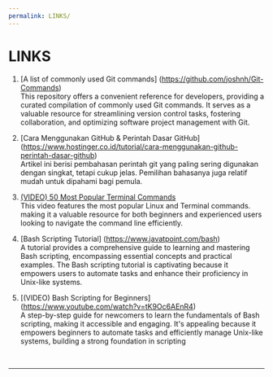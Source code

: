 ```yaml
---
permalink: LINKS/
---
```


# LINKS

1. [A list of commonly used Git commands] (https://github.com/joshnh/Git-Commands)<br>
This repository offers a convenient reference for developers, providing a curated compilation of commonly used Git commands. It serves as a valuable resource for streamlining version control tasks, fostering collaboration, and optimizing software project management with Git.

2. [Cara Menggunakan GitHub & Perintah Dasar GitHub] (https://www.hostinger.co.id/tutorial/cara-menggunakan-github-perintah-dasar-github)<br>
Artikel ini berisi pembahasan perintah git yang paling sering digunakan dengan singkat, tetapi cukup jelas. Pemilihan bahasanya juga relatif mudah untuk dipahami bagi pemula.

3. [(VIDEO) 50 Most Popular Terminal Commands](https://www.youtube.com/watch?v=ZtqBQ68cfJc)<br>
This video features the most popular Linux and Terminal commands. making it a valuable resource for both beginners and experienced users looking to navigate the command line efficiently.

4. [Bash Scripting Tutorial] (https://www.javatpoint.com/bash)<br>
A tutorial provides a comprehensive guide to learning and mastering Bash scripting, encompassing essential concepts and practical examples. The Bash scripting tutorial is captivating because it empowers users to automate tasks and enhance their proficiency in Unix-like systems.

5. [(VIDEO) Bash Scripting for Beginners] (https://www.youtube.com/watch?v=tK9Oc6AEnR4)<br>
A step-by-step guide for newcomers to learn the fundamentals of Bash scripting, making it accessible and engaging. It's appealing because it empowers beginners to automate tasks and efficiently manage Unix-like systems, building a strong foundation in scripting
<br>
<hr>
